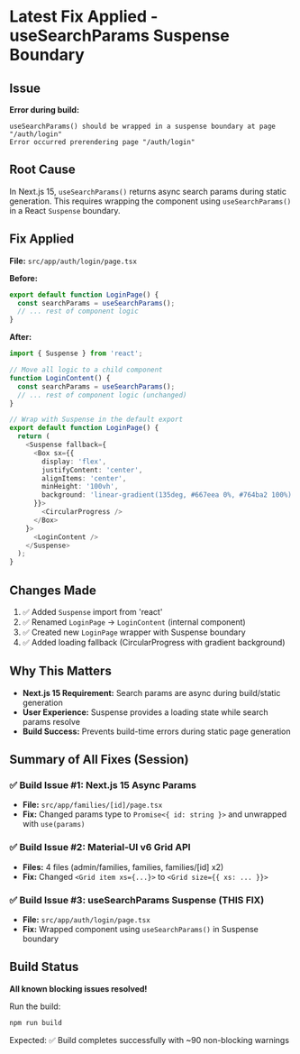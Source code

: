 # Latest Fix Applied - useSearchParams Suspense Boundary

## Issue

**Error during build:**
```
useSearchParams() should be wrapped in a suspense boundary at page "/auth/login"
Error occurred prerendering page "/auth/login"
```

## Root Cause

In Next.js 15, `useSearchParams()` returns async search params during static generation. This requires wrapping the component using `useSearchParams()` in a React `Suspense` boundary.

## Fix Applied

**File:** `src/app/auth/login/page.tsx`

**Before:**
```typescript
export default function LoginPage() {
  const searchParams = useSearchParams();
  // ... rest of component logic
}
```

**After:**
```typescript
import { Suspense } from 'react';

// Move all logic to a child component
function LoginContent() {
  const searchParams = useSearchParams();
  // ... rest of component logic (unchanged)
}

// Wrap with Suspense in the default export
export default function LoginPage() {
  return (
    <Suspense fallback={
      <Box sx={{ 
        display: 'flex', 
        justifyContent: 'center', 
        alignItems: 'center', 
        minHeight: '100vh',
        background: 'linear-gradient(135deg, #667eea 0%, #764ba2 100%)'
      }}>
        <CircularProgress />
      </Box>
    }>
      <LoginContent />
    </Suspense>
  );
}
```

## Changes Made

1. ✅ Added `Suspense` import from 'react'
2. ✅ Renamed `LoginPage` → `LoginContent` (internal component)
3. ✅ Created new `LoginPage` wrapper with Suspense boundary
4. ✅ Added loading fallback (CircularProgress with gradient background)

## Why This Matters

- **Next.js 15 Requirement:** Search params are async during build/static generation
- **User Experience:** Suspense provides a loading state while search params resolve
- **Build Success:** Prevents build-time errors during static page generation

## Summary of All Fixes (Session)

### ✅ Build Issue #1: Next.js 15 Async Params
- **File:** `src/app/families/[id]/page.tsx`
- **Fix:** Changed params type to `Promise<{ id: string }>` and unwrapped with `use(params)`

### ✅ Build Issue #2: Material-UI v6 Grid API
- **Files:** 4 files (admin/families, families, families/[id] x2)
- **Fix:** Changed `<Grid item xs={...}>` to `<Grid size={{ xs: ... }}>`

### ✅ Build Issue #3: useSearchParams Suspense (THIS FIX)
- **File:** `src/app/auth/login/page.tsx`
- **Fix:** Wrapped component using `useSearchParams()` in Suspense boundary

## Build Status

**All known blocking issues resolved!**

Run the build:
```powershell
npm run build
```

Expected: ✅ Build completes successfully with ~90 non-blocking warnings
